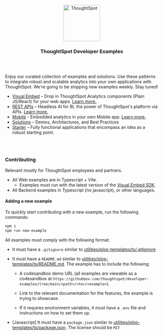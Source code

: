 <p align="center">
    <img src="https://raw.githubusercontent.com/thoughtspot/visual-embed-sdk/main/static/doc-images/images/TS-Logo-black-no-bg.svg" width=120 align="center" alt="ThoughtSpot" />
    <h3 align="center">ThoughtSpot Developer Examples</h3>
</p>

<br />
<br />

Enjoy our curated collection of examples and solutions. Use these patterns to integrate robust and scalable analytics into your own applications with ThoughtSpot.
We're going to be shipping new examples weekly. Stay tuned!

- [Visual Embed](/visual-embed) – Drop in ThoughtSpot Analytics components (Plain JS/React) for your web apps. [Learn more.](https://developers.thoughtspot.com/docs/getting-started)
- [REST APIs](/rest-api) – Headless AI for BI, the power of ThoughtSpot's platform via APIs. [Learn more.](https://developers.thoughtspot.com/docs/rest-apis)
- [Mobile](/mobile) - Embedded analytics in your own Mobile app. [Learn more.](https://developers.thoughtspot.com/docs)
- [Solutions](/solutions) – Demos, Architectures, and Best Practices
- [Starter](/starter) – Fully functional applications that encompass an idea as a robust starting point.

<br/>
<br/>

### Contributing

Relevant mostly for ThoughtSpot employees and partners.

- All Web examples are in Typescript + Vite.
    - Examples must run with the latest version of the [Visual Embed SDK](https://www.npmjs.com/package/@thoughtspot/visual-embed-sdk).   
- All Backend examples in Typescript (no javascript), or other languages.

#### Adding a new example

To quickly start contributing with a new example, run the following commands:

```bash
npm i
npm run new-example
```

All examples must comply with the following format:

- It must have a `.gitignore` similar to [utilities/plop-templates/ts/.gitignore](./utilities/plop-templates/ts/.gitignore)

- It must have a `README.md` similar to [utilities/plop-templates/ts/README.md](./plop-templates/example/README.md). The example has to include the following:
    - A codesandbox demo URL (all examples are viewable as a codesandbox at `https://githubbox.com/thoughtspot/developer-examples/tree/main/<path>/<to>/<example>`).

    - Link to the relevant documentation for the features, the example is trying to showcase.

    - If it requires environment variables, it must have a `.env` file and instructions on how to set them up.

- [Javascript] It must have a `package.json` similar to [utilities/plop-templates/ts/package.json](./utilities/plop-templates/ts/package.json). The license should be `MIT`